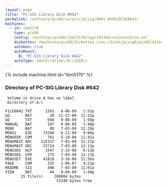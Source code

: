 ```yaml
---
layout: page
title: "PC-SIG Library Disk #642"
permalink: /software/pcx86/sw/misc/pcsig/0001-0999/DISK0642/
machines:
  - id: ibm5170
    type: pcx86
    config: /machines/pcx86/ibm/5170/cga/1024kb/rev3/machine.xml
    diskettes: /machines/pcx86/diskettes.json,/disks/pcsig0/pcx86/diskettes.json
    autoGen: true
    autoMount:
      B: "PC-SIG Library Disk #642"
    autoType: $date\r$time\rB:\rDIR\r
---
```


{% include machine.html id="ibm5170" %}

### Directory of PC-SIG Library Disk #642

     Volume in drive A has no label
     Directory of A:\

    FILE0642 TXT      1591   8-06-89   1:52p
    GO       BAT        28  11-27-86  12:31p
    GO       TXT       694   9-06-89   1:50p
    MANUAL   BAT       147   9-06-89   1:48p
    MENU     BAT        89   7-03-89  12:19p
    MENU1    EXE     73398   6-21-89   9:00p
    MENUDIR  COM       761   5-18-86  11:41a
    MENUMAST ARC    115337   7-03-89  12:27p
    MENUMAST DOC     23724   7-03-89  12:13p
    MENUSEG  HLP      1547   3-15-86   8:13p
    MENUSEG  USR       275   7-03-89  12:17p
    MENUSET  EXE     41818   3-16-86  11:56a
    PAGE     COM       325   1-06-87   4:21p
    README   SIG       306   7-03-89  11:01a
    VIEW     BAT        44   9-06-89   1:49p
           15 file(s)     260084 bytes
                           53248 bytes free
